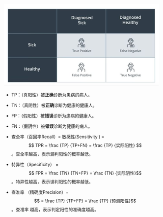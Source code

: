![img](images/v2-ebfeb4f43468f0434b19dd9587d64782_720w.jpg)

- TP：（真阳性）被**正确**诊断为患病的病人。
- TN：（真阴性）被**正确**诊断为健康的健康人。
- FP：（假阳性）被**错误**诊断为患病的健康人。
- FN：（假阴性）被**错误**诊断为健康的病人。



- 查全率（召回率Recall）= 敏感性(Sensitivity ) =  $$ TPR =  \frac {TP}  {TP+FN} = \frac {TP} {实际阳性} $$。查全率越高，表示漏判阳性的概率越低。

- 特异性（Specificity） = $$ FPR = \frac {TN} {TN+FP}  = \frac {TN} {实际阴性}$$。特异性越高，表示误判阳性的概率越低。

- 查准率 （精确度Precision）= $$ = \frac {TP} {TP+FP} = \frac {TP} {预测阳性}$$。查准率 越高，表示判定阳性的准确度越高。

  
